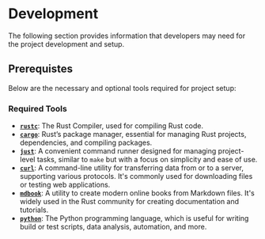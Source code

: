 # Development
The following section provides information that developers may need for the project development and setup.
                                                                                                                                                                                                                                                  
## Prerequistes
Below are the necessary and optional tools required for project setup:
                                                                                                                                                                                                                                                  
### Required Tools

- [**`rustc`**](https://www.rust-lang.org/learn/get-started): The Rust Compiler, used for compiling Rust code.
- [**`cargo`**](https://doc.rust-lang.org/cargo/): Rust’s package manager, essential for managing Rust projects, dependencies, and compiling packages.
- [**`just`**](https://github.com/casey/just): A convenient command runner designed for managing project-level tasks, similar to `make` but with a focus on simplicity and ease of use.
- [**`curl`**](https://curl.se/): A command-line utility for transferring data from or to a server, supporting various protocols. It's commonly used for downloading files or testing web applications.
- [**`mdbook`**](https://github.com/rust-lang/mdBook): A utility to create modern online books from Markdown files. It's widely used in the Rust community for creating documentation and tutorials.
- [**`python`**](https://www.python.org/): The Python programming language, which is useful for writing build or test scripts, data analysis, automation, and more.
                                                                                                                                                           
